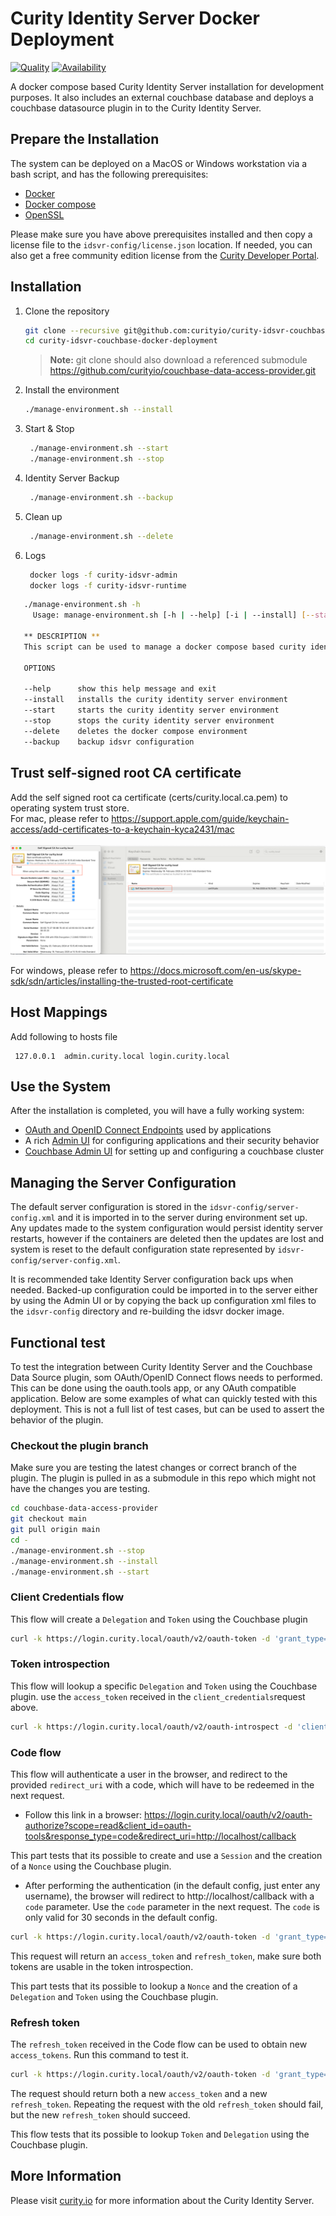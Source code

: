 # Curity Identity Server Docker Deployment 

[![Quality](https://img.shields.io/badge/quality-experiment-red)](https://curity.io/resources/code-examples/status/)
[![Availability](https://img.shields.io/badge/availability-source-blue)](https://curity.io/resources/code-examples/status/)

A docker compose based Curity Identity Server installation for development purposes. It also includes an external couchbase database and deploys a couchbase datasource plugin in to the Curity Identity Server.

## Prepare the Installation

The system can be deployed on a MacOS or Windows workstation via a bash script, and has the following prerequisites:

* [Docker](https://docs.docker.com/get-docker/)
* [Docker compose](https://docs.docker.com/compose/install/)
* [OpenSSL](https://www.openssl.org/)

Please make sure you have above prerequisites installed and then copy a license file to the `idsvr-config/license.json` location.
If needed, you can also get a free community edition license from the [Curity Developer Portal](https://developer.curity.io).


## Installation

 1. Clone the repository
    ```sh
    git clone --recursive git@github.com:curityio/curity-idsvr-couchbase-docker-deployment.git
    cd curity-idsvr-couchbase-docker-deployment
    ```
    > **Note:**
    > git clone should also download a referenced submodule https://github.com/curityio/couchbase-data-access-provider.git
    
 2. Install the environment  
     ```sh
    ./manage-environment.sh --install
    ```
    
 3. Start & Stop 
    ```sh
     ./manage-environment.sh --start
     ./manage-environment.sh --stop
    ```

 4. Identity Server Backup 
    ```sh
     ./manage-environment.sh --backup
    ```

 5. Clean up
    ```sh
     ./manage-environment.sh --delete
    ```

 6. Logs
    ```sh
     docker logs -f curity-idsvr-admin
     docker logs -f curity-idsvr-runtime
    ```


```sh
   ./manage-environment.sh -h
     Usage: manage-environment.sh [-h | --help] [-i | --install] [--start] [--stop] [-d | --delete] [-b | --backup]

   ** DESCRIPTION **
   This script can be used to manage a docker compose based curity identity server installation including an external couchbase datasource.

   OPTIONS

   --help      show this help message and exit
   --install   installs the curity identity server environment
   --start     starts the curity identity server environment
   --stop      stops the curity identity server environment
   --delete    deletes the docker compose environment
   --backup    backup idsvr configuration

```

## Trust self-signed root CA certificate

Add the self signed root ca certificate (certs/curity.local.ca.pem) to operating system trust store.<br>
For mac, please refer to https://support.apple.com/guide/keychain-access/add-certificates-to-a-keychain-kyca2431/mac <br> <br>
![root ca configuration](./docs/ca-trust.png "Root ca trust configuration")

For windows, please refer to https://docs.microsoft.com/en-us/skype-sdk/sdn/articles/installing-the-trusted-root-certificate

## Host Mappings

Add following to hosts file
 ```
  127.0.0.1  admin.curity.local login.curity.local
 ```

## Use the System

After the installation is completed, you will have a fully working system:

- [OAuth and OpenID Connect Endpoints](https://login.curity.local/~/.well-known/openid-configuration) used by applications
- A rich [Admin UI](https://admin.curity.local/admin) for configuring applications and their security behavior
- [Couchbase Admin UI](http://localhost:8091/ui/index.html) for setting up and configuring a couchbase cluster

## Managing the Server Configuration

The default server configuration is stored in the `idsvr-config/server-config.xml` and it is imported in to the server during environment set up. Any updates made to the system configuration would persist identity server restarts, however if the containers are deleted then the updates are lost and system is reset to the default configuration state represented by `idsvr-config/server-config.xml`.

It is recommended take Identity Server configuration back ups when needed. Backed-up configuration could be imported in to the server either by using the Admin UI or by copying the back up configuration xml files to the `idsvr-config` directory and re-building the idsvr docker image.

## Functional test
To test the integration between Curity Identity Server and the Couchbase Data Source plugin, som OAuth/OpenID Connect
flows needs to performed. This can be done using the oauth.tools app, or any OAuth compatible application. Below are
some examples of what can quickly tested with this deployment. This is not a full list of test cases, but can be used to
assert the behavior of the plugin.

### Checkout the plugin branch
Make sure you are testing the latest changes or correct branch of the plugin. The plugin is pulled in as a submodule in this repo which might not have the changes you are testing.

```bash
cd couchbase-data-access-provider 
git checkout main
git pull origin main
cd -
./manage-environment.sh --stop
./manage-environment.sh --install
./manage-environment.sh --start
```

### Client Credentials flow
This flow will create a `Delegation` and `Token` using the Couchbase plugin

```bash
curl -k https://login.curity.local/oauth/v2/oauth-token -d 'grant_type=client_credentials&scope=read&client_id=oauth-tools&client_secret=s3cr3t'
```

### Token introspection
This flow will lookup a specific `Delegation` and `Token` using the Couchbase plugin. use the `access_token` received in
the `client_credentials`request above.
```bash
curl -k https://login.curity.local/oauth/v2/oauth-introspect -d 'client_id=oauth-tools&client_secret=s3cr3t&token=<TOKEN>'
```

### Code flow
This flow will authenticate a user in the browser, and redirect to the provided `redirect_uri` with a code, which will
have to be redeemed in the next request.

* Follow this link in a browser: https://login.curity.local/oauth/v2/oauth-authorize?scope=read&client_id=oauth-tools&response_type=code&redirect_uri=http://localhost/callback

This part tests that its possible to create and use a  `Session` and the creation of a `Nonce` using the Couchbase plugin.

* After performing the authentication (in the default config, just enter any username), the browser will redirect to
http://localhost/callback with a `code` parameter. Use the `code` parameter in the next request. The `code` is only
valid for 30 seconds in the default config.

```bash
curl -k https://login.curity.local/oauth/v2/oauth-token -d 'grant_type=authorization_code&client_id=oauth-tools&client_secret=s3cr3t&redirect_uri=http%3A%2F%2Flocalhost%2Fcallback&code=<CODE>'
```
This request will return an `access_token` and `refresh_token`, make sure both tokens are usable in the token
introspection.

This part tests that its possible to lookup a `Nonce` and the creation of a `Delegation` and `Token` using the Couchbase plugin.

### Refresh token
The `refresh_token` received in the Code flow can be used to obtain new `access_tokens`. Run this command to test it.

```bash
curl -k https://login.curity.local/oauth/v2/oauth-token -d 'grant_type=refresh_token&client_id=oauth-tools&client_secret=s3cr3t&refresh_token=<REFRESH_TOKEN>'
```
The request should return both a new `access_token` and a new `refresh_token`. Repeating the request with the old
`refresh_token` should fail, but the new `refresh_token` should succeed.

This flow tests that its possible to lookup `Token` and `Delegation` using the Couchbase plugin.

## More Information

Please visit [curity.io](https://curity.io/) for more information about the Curity Identity Server.